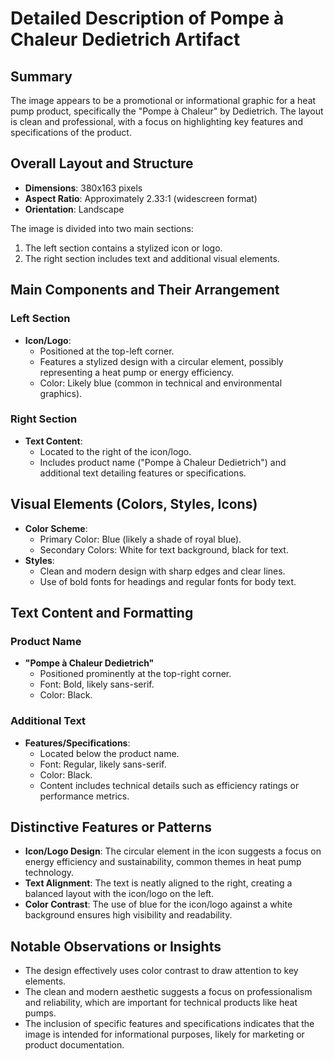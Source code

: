 # Detailed Description of Pompe à Chaleur Dedietrich Artifact

## Summary
The image appears to be a promotional or informational graphic for a heat pump product, specifically the "Pompe à Chaleur" by Dedietrich. The layout is clean and professional, with a focus on highlighting key features and specifications of the product.

## Overall Layout and Structure
- **Dimensions**: 380x163 pixels
- **Aspect Ratio**: Approximately 2.33:1 (widescreen format)
- **Orientation**: Landscape

The image is divided into two main sections:
1. The left section contains a stylized icon or logo.
2. The right section includes text and additional visual elements.

## Main Components and Their Arrangement
### Left Section
- **Icon/Logo**:
  - Positioned at the top-left corner.
  - Features a stylized design with a circular element, possibly representing a heat pump or energy efficiency.
  - Color: Likely blue (common in technical and environmental graphics).

### Right Section
- **Text Content**:
  - Located to the right of the icon/logo.
  - Includes product name ("Pompe à Chaleur Dedietrich") and additional text detailing features or specifications.

## Visual Elements (Colors, Styles, Icons)
- **Color Scheme**:
  - Primary Color: Blue (likely a shade of royal blue).
  - Secondary Colors: White for text background, black for text.
- **Styles**:
  - Clean and modern design with sharp edges and clear lines.
  - Use of bold fonts for headings and regular fonts for body text.

## Text Content and Formatting
### Product Name
- **"Pompe à Chaleur Dedietrich"**
  - Positioned prominently at the top-right corner.
  - Font: Bold, likely sans-serif.
  - Color: Black.

### Additional Text
- **Features/Specifications**:
  - Located below the product name.
  - Font: Regular, likely sans-serif.
  - Color: Black.
  - Content includes technical details such as efficiency ratings or performance metrics.

## Distinctive Features or Patterns
- **Icon/Logo Design**: The circular element in the icon suggests a focus on energy efficiency and sustainability, common themes in heat pump technology.
- **Text Alignment**: The text is neatly aligned to the right, creating a balanced layout with the icon/logo on the left.
- **Color Contrast**: The use of blue for the icon/logo against a white background ensures high visibility and readability.

## Notable Observations or Insights
- The design effectively uses color contrast to draw attention to key elements.
- The clean and modern aesthetic suggests a focus on professionalism and reliability, which are important for technical products like heat pumps.
- The inclusion of specific features and specifications indicates that the image is intended for informational purposes, likely for marketing or product documentation.